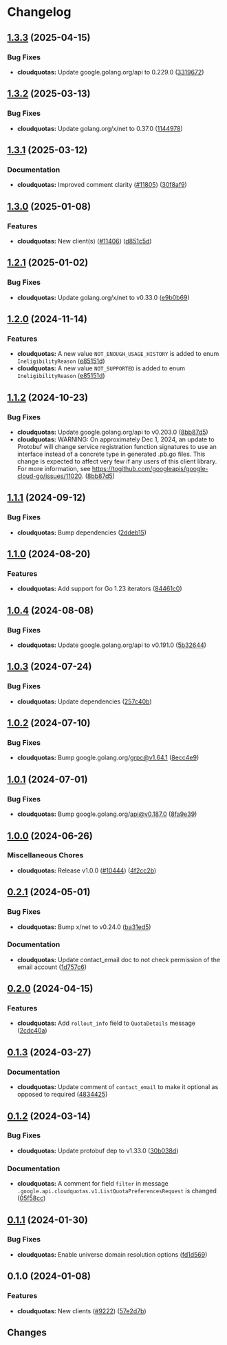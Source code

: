 # Changelog



## [1.3.3](https://github.com/googleapis/google-cloud-go/compare/cloudquotas/v1.3.2...cloudquotas/v1.3.3) (2025-04-15)


### Bug Fixes

* **cloudquotas:** Update google.golang.org/api to 0.229.0 ([3319672](https://github.com/googleapis/google-cloud-go/commit/3319672f3dba84a7150772ccb5433e02dab7e201))

## [1.3.2](https://github.com/googleapis/google-cloud-go/compare/cloudquotas/v1.3.1...cloudquotas/v1.3.2) (2025-03-13)


### Bug Fixes

* **cloudquotas:** Update golang.org/x/net to 0.37.0 ([1144978](https://github.com/googleapis/google-cloud-go/commit/11449782c7fb4896bf8b8b9cde8e7441c84fb2fd))

## [1.3.1](https://github.com/googleapis/google-cloud-go/compare/cloudquotas/v1.3.0...cloudquotas/v1.3.1) (2025-03-12)


### Documentation

* **cloudquotas:** Improved comment clarity ([#11805](https://github.com/googleapis/google-cloud-go/issues/11805)) ([30f8af9](https://github.com/googleapis/google-cloud-go/commit/30f8af98c23feec33fa1fe873833b7f4e7783119))

## [1.3.0](https://github.com/googleapis/google-cloud-go/compare/cloudquotas/v1.2.1...cloudquotas/v1.3.0) (2025-01-08)


### Features

* **cloudquotas:** New client(s) ([#11406](https://github.com/googleapis/google-cloud-go/issues/11406)) ([d851c5d](https://github.com/googleapis/google-cloud-go/commit/d851c5dd3646bd9b45616d3ab6adda43d55f3ed2))

## [1.2.1](https://github.com/googleapis/google-cloud-go/compare/cloudquotas/v1.2.0...cloudquotas/v1.2.1) (2025-01-02)


### Bug Fixes

* **cloudquotas:** Update golang.org/x/net to v0.33.0 ([e9b0b69](https://github.com/googleapis/google-cloud-go/commit/e9b0b69644ea5b276cacff0a707e8a5e87efafc9))

## [1.2.0](https://github.com/googleapis/google-cloud-go/compare/cloudquotas/v1.1.2...cloudquotas/v1.2.0) (2024-11-14)


### Features

* **cloudquotas:** A new value `NOT_ENOUGH_USAGE_HISTORY` is added to enum `IneligibilityReason` ([e85151d](https://github.com/googleapis/google-cloud-go/commit/e85151ddc5f70174f951265106d5a114191c5f53))
* **cloudquotas:** A new value `NOT_SUPPORTED` is added to enum `IneligibilityReason` ([e85151d](https://github.com/googleapis/google-cloud-go/commit/e85151ddc5f70174f951265106d5a114191c5f53))

## [1.1.2](https://github.com/googleapis/google-cloud-go/compare/cloudquotas/v1.1.1...cloudquotas/v1.1.2) (2024-10-23)


### Bug Fixes

* **cloudquotas:** Update google.golang.org/api to v0.203.0 ([8bb87d5](https://github.com/googleapis/google-cloud-go/commit/8bb87d56af1cba736e0fe243979723e747e5e11e))
* **cloudquotas:** WARNING: On approximately Dec 1, 2024, an update to Protobuf will change service registration function signatures to use an interface instead of a concrete type in generated .pb.go files. This change is expected to affect very few if any users of this client library. For more information, see https://togithub.com/googleapis/google-cloud-go/issues/11020. ([8bb87d5](https://github.com/googleapis/google-cloud-go/commit/8bb87d56af1cba736e0fe243979723e747e5e11e))

## [1.1.1](https://github.com/googleapis/google-cloud-go/compare/cloudquotas/v1.1.0...cloudquotas/v1.1.1) (2024-09-12)


### Bug Fixes

* **cloudquotas:** Bump dependencies ([2ddeb15](https://github.com/googleapis/google-cloud-go/commit/2ddeb1544a53188a7592046b98913982f1b0cf04))

## [1.1.0](https://github.com/googleapis/google-cloud-go/compare/cloudquotas/v1.0.4...cloudquotas/v1.1.0) (2024-08-20)


### Features

* **cloudquotas:** Add support for Go 1.23 iterators ([84461c0](https://github.com/googleapis/google-cloud-go/commit/84461c0ba464ec2f951987ba60030e37c8a8fc18))

## [1.0.4](https://github.com/googleapis/google-cloud-go/compare/cloudquotas/v1.0.3...cloudquotas/v1.0.4) (2024-08-08)


### Bug Fixes

* **cloudquotas:** Update google.golang.org/api to v0.191.0 ([5b32644](https://github.com/googleapis/google-cloud-go/commit/5b32644eb82eb6bd6021f80b4fad471c60fb9d73))

## [1.0.3](https://github.com/googleapis/google-cloud-go/compare/cloudquotas/v1.0.2...cloudquotas/v1.0.3) (2024-07-24)


### Bug Fixes

* **cloudquotas:** Update dependencies ([257c40b](https://github.com/googleapis/google-cloud-go/commit/257c40bd6d7e59730017cf32bda8823d7a232758))

## [1.0.2](https://github.com/googleapis/google-cloud-go/compare/cloudquotas/v1.0.1...cloudquotas/v1.0.2) (2024-07-10)


### Bug Fixes

* **cloudquotas:** Bump google.golang.org/grpc@v1.64.1 ([8ecc4e9](https://github.com/googleapis/google-cloud-go/commit/8ecc4e9622e5bbe9b90384d5848ab816027226c5))

## [1.0.1](https://github.com/googleapis/google-cloud-go/compare/cloudquotas/v1.0.0...cloudquotas/v1.0.1) (2024-07-01)


### Bug Fixes

* **cloudquotas:** Bump google.golang.org/api@v0.187.0 ([8fa9e39](https://github.com/googleapis/google-cloud-go/commit/8fa9e398e512fd8533fd49060371e61b5725a85b))

## [1.0.0](https://github.com/googleapis/google-cloud-go/compare/cloudquotas/v0.2.1...cloudquotas/v1.0.0) (2024-06-26)


### Miscellaneous Chores

* **cloudquotas:** Release v1.0.0 ([#10444](https://github.com/googleapis/google-cloud-go/issues/10444)) ([4f2cc2b](https://github.com/googleapis/google-cloud-go/commit/4f2cc2b6925486fc5d0c1d16be82604b8c889659))

## [0.2.1](https://github.com/googleapis/google-cloud-go/compare/cloudquotas/v0.2.0...cloudquotas/v0.2.1) (2024-05-01)


### Bug Fixes

* **cloudquotas:** Bump x/net to v0.24.0 ([ba31ed5](https://github.com/googleapis/google-cloud-go/commit/ba31ed5fda2c9664f2e1cf972469295e63deb5b4))


### Documentation

* **cloudquotas:** Update contact_email doc to not check permission of the email account ([1d757c6](https://github.com/googleapis/google-cloud-go/commit/1d757c66478963d6cbbef13fee939632c742759c))

## [0.2.0](https://github.com/googleapis/google-cloud-go/compare/cloudquotas/v0.1.3...cloudquotas/v0.2.0) (2024-04-15)


### Features

* **cloudquotas:** Add `rollout_info` field to `QuotaDetails` message ([2cdc40a](https://github.com/googleapis/google-cloud-go/commit/2cdc40a0b4288f5ab5f2b2b8f5c1d6453a9c81ec))

## [0.1.3](https://github.com/googleapis/google-cloud-go/compare/cloudquotas/v0.1.2...cloudquotas/v0.1.3) (2024-03-27)


### Documentation

* **cloudquotas:** Update comment of `contact_email` to make it optional as opposed to required ([4834425](https://github.com/googleapis/google-cloud-go/commit/48344254a5d21ec51ffee275c78a15c9345dc09c))

## [0.1.2](https://github.com/googleapis/google-cloud-go/compare/cloudquotas/v0.1.1...cloudquotas/v0.1.2) (2024-03-14)


### Bug Fixes

* **cloudquotas:** Update protobuf dep to v1.33.0 ([30b038d](https://github.com/googleapis/google-cloud-go/commit/30b038d8cac0b8cd5dd4761c87f3f298760dd33a))


### Documentation

* **cloudquotas:** A comment for field `filter` in message `.google.api.cloudquotas.v1.ListQuotaPreferencesRequest` is changed ([05f58cc](https://github.com/googleapis/google-cloud-go/commit/05f58ccce530d8a3ab404356929352002d5156ba))

## [0.1.1](https://github.com/googleapis/google-cloud-go/compare/cloudquotas/v0.1.0...cloudquotas/v0.1.1) (2024-01-30)


### Bug Fixes

* **cloudquotas:** Enable universe domain resolution options ([fd1d569](https://github.com/googleapis/google-cloud-go/commit/fd1d56930fa8a747be35a224611f4797b8aeb698))

## 0.1.0 (2024-01-08)


### Features

* **cloudquotas:** New clients ([#9222](https://github.com/googleapis/google-cloud-go/issues/9222)) ([57e2d7b](https://github.com/googleapis/google-cloud-go/commit/57e2d7bd2730b4acd18eac0e3a18e682b51c3e03))

## Changes
